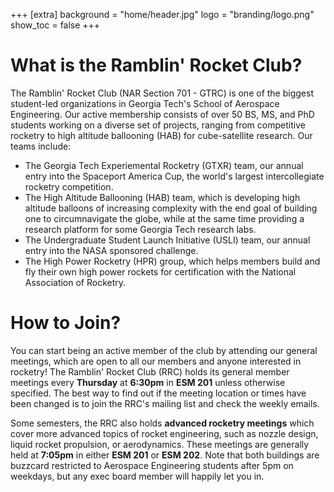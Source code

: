 +++
[extra]
background = "home/header.jpg"
logo = "branding/logo.png"
show_toc = false
+++

# What is the Ramblin' Rocket Club?

The Ramblin' Rocket Club (NAR Section 701 - GTRC) is one of the biggest student-led organizations in Georgia Tech's School of Aerospace Engineering. Our active membership consists of over 50 BS, MS, and PhD students working on a diverse set of projects, ranging from competitive rocketry to high altitude ballooning (HAB) for cube-satellite research. Our teams include:

- The Georgia Tech Experiemental Rocketry (GTXR) team, our annual entry into the Spaceport America Cup, the world's largest intercollegiate rocketry competition.
- The High Altitude Ballooning (HAB) team, which is developing high altitude balloons of increasing complexity with the end goal of building one to circumnavigate the globe, while at the same time providing a research platform for some Georgia Tech research labs.
- The Undergraduate Student Launch Initiative (USLI) team, our annual entry into the NASA sponsored challenge.
- The High Power Rocketry (HPR) group, which helps members build and fly their own high power rockets for certification with the National Association of Rocketry.

# How to Join?

You can start being an active member of the club by attending our general meetings, which are open to all our members and anyone interested in rocketry! The Ramblin' Rocket Club (RRC) holds its general member meetings every **Thursday** at **6:30pm** in **ESM 201** unless otherwise specified. The best way to find out if the meeting location or times have been changed is to join the RRC's mailing list and check the weekly emails.

Some semesters, the RRC also holds **advanced rocketry meetings** which cover more advanced topics of rocket engineering, such as nozzle design, liquid rocket propulsion, or aerodynamics. These meetings are generally held at **7:05pm** in either **ESM 201** or **ESM 202**. Note that both buildings are buzzcard restricted to Aerospace Engineering students after 5pm on weekdays, but any exec board member will happily let you in.